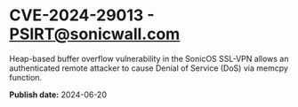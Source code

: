 # CVE-2024-29013 - PSIRT@sonicwall.com

Heap-based buffer overflow vulnerability in the SonicOS SSL-VPN allows an authenticated remote attacker to cause Denial of Service (DoS) via memcpy function.

**Publish date:** 2024-06-20

